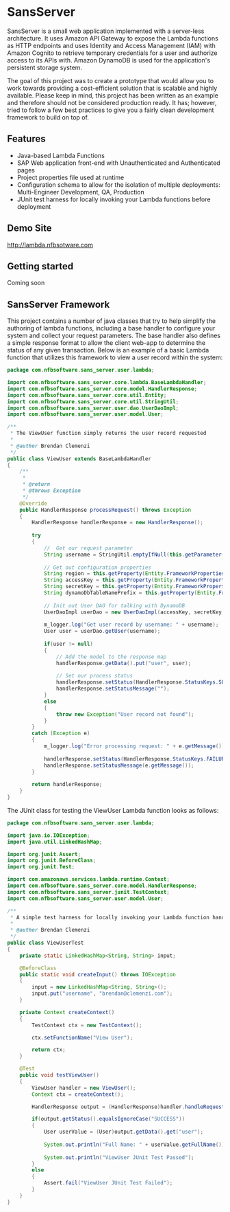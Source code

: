 SansServer
==============

SansServer is a small web application implemented with a server-less architecture. It uses Amazon API Gateway to expose the Lambda functions as HTTP endpoints and uses Identity and Access Management (IAM) with Amazon Cognito to retrieve temporary credentials for a user and authorize access to its APIs with.  Amazon DynamoDB is used for the application's persistent storage system.

The goal of this project was to create a prototype that would allow you to work towards providing a cost-efficient solution that is scalable and highly available.  Please keep in mind, this project has been written as an example and therefore should not be considered production ready.  It has; however, tried to follow a few best practices to give you a fairly clean development framework to build on top of.

Features
--------

  * Java-based Lambda Functions
  * SAP Web application front-end with Unauthenticated and Authenticated pages
  * Project properties file used at runtime
  * Configuration schema to allow for the isolation of multiple deployments:  Multi-Engineer Development, QA, Production
  * JUnit test harness for locally invoking your Lambda functions before deployment
  
Demo Site
---------------
http://lambda.nfbsotware.com

Getting started
---------------
Coming soon

SansServer Framework
---------------
This project contains a number of java classes that try to help simplify the authoring of lambda functions, including a base handler to configure your system and collect your request parameters.  The base handler also defines a simple response format to allow the client web-app to determine the status of any given transaction.  Below is an example of a basic Lambda function that utilizes this framework to view a user record within the system:

```java
package com.nfbsoftware.sans_server.user.lambda;

import com.nfbsoftware.sans_server.core.lambda.BaseLambdaHandler;
import com.nfbsoftware.sans_server.core.model.HandlerResponse;
import com.nfbsoftware.sans_server.core.util.Entity;
import com.nfbsoftware.sans_server.core.util.StringUtil;
import com.nfbsoftware.sans_server.user.dao.UserDaoImpl;
import com.nfbsoftware.sans_server.user.model.User;

/**
 * The ViewUser function simply returns the user record requested
 * 
 * @author Brendan Clemenzi
 */
public class ViewUser extends BaseLambdaHandler
{
    /**
     * 
     * @return
     * @throws Exception
     */
    @Override
    public HandlerResponse processRequest() throws Exception
    {
        HandlerResponse handlerResponse = new HandlerResponse();
        
        try
        {
        	//  Get our request parameter
            String username = StringUtil.emptyIfNull(this.getParameter("username"));
            
            // Get out configuration properties
            String region = this.getProperty(Entity.FrameworkProperties.AWS_REGION);
            String accessKey = this.getProperty(Entity.FrameworkProperties.AWS_ACCESS_KEY);
            String secretKey = this.getProperty(Entity.FrameworkProperties.AWS_SECRET_KEY);
            String dynamoDbTableNamePrefix = this.getProperty(Entity.FrameworkProperties.AWS_DYNAMODB_TABLE_NAME_PREFIX);
            
            // Init out User DAO for talking with DynamoDB
            UserDaoImpl userDao = new UserDaoImpl(accessKey, secretKey, region, dynamoDbTableNamePrefix);
            
            m_logger.log("Get user record by username: " + username);
            User user = userDao.getUser(username);
            
            if(user != null)
            {
                // Add the model to the response map
                handlerResponse.getData().put("user", user);
                
                // Set our process status
                handlerResponse.setStatus(HandlerResponse.StatusKeys.SUCCESS);
                handlerResponse.setStatusMessage("");
            }
            else
            {
                throw new Exception("User record not found");
            }
        }
        catch (Exception e)
        {
            m_logger.log("Error processing request: " + e.getMessage());
            
            handlerResponse.setStatus(HandlerResponse.StatusKeys.FAILURE);
            handlerResponse.setStatusMessage(e.getMessage());
        }
        
        return handlerResponse;
    }
}
```

The JUnit class for testing the ViewUser Lambda function looks as follows:

```java
package com.nfbsoftware.sans_server.user.lambda;

import java.io.IOException;
import java.util.LinkedHashMap;

import org.junit.Assert;
import org.junit.BeforeClass;
import org.junit.Test;

import com.amazonaws.services.lambda.runtime.Context;
import com.nfbsoftware.sans_server.core.model.HandlerResponse;
import com.nfbsoftware.sans_server.junit.TestContext;
import com.nfbsoftware.sans_server.user.model.User;

/**
 * A simple test harness for locally invoking your Lambda function handler.
 * 
 * @author Brendan Clemenzi
 */
public class ViewUserTest
{
    private static LinkedHashMap<String, String> input;

    @BeforeClass
    public static void createInput() throws IOException
    {
        input = new LinkedHashMap<String, String>();
        input.put("username", "brendan@clemenzi.com");
    }

    private Context createContext()
    {
        TestContext ctx = new TestContext();

        ctx.setFunctionName("View User");

        return ctx;
    }

    @Test
    public void testViewUser()
    {
        ViewUser handler = new ViewUser();
        Context ctx = createContext();

        HandlerResponse output = (HandlerResponse)handler.handleRequest(input, ctx);

        if(output.getStatus().equalsIgnoreCase("SUCCESS")) 
        {
            User userValue = (User)output.getData().get("user");
            
            System.out.println("Full Name: " + userValue.getFullName());
            
            System.out.println("ViewUser JUnit Test Passed");
        }
        else
        {
            Assert.fail("ViewUser JUnit Test Failed");
        }
    }
}
```


